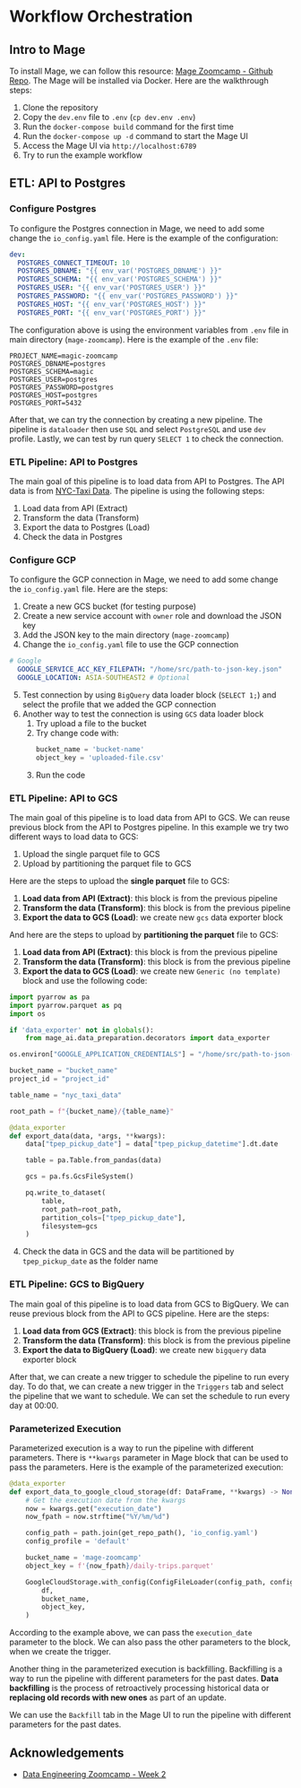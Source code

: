 # Workflow Orchestration

## Intro to Mage

To install Mage, we can follow this resource: [Mage Zoomcamp - Github Repo](https://github.com/mage-ai/mage-zoomcamp). The Mage will be installed via Docker. Here are the walkthrough steps:
1. Clone the repository
2. Copy the `dev.env` file to `.env` (`cp dev.env .env`)
3. Run the `docker-compose build` command for the first time
4. Run the `docker-compose up -d` command to start the Mage UI
5. Access the Mage UI via `http://localhost:6789`
6. Try to run the example workflow

## ETL: API to Postgres

### Configure Postgres

To configure the Postgres connection in Mage, we need to add some change the `io_config.yaml` file. Here is the example of the configuration:
```yaml
dev:
  POSTGRES_CONNECT_TIMEOUT: 10
  POSTGRES_DBNAME: "{{ env_var('POSTGRES_DBNAME') }}"
  POSTGRES_SCHEMA: "{{ env_var('POSTGRES_SCHEMA') }}"
  POSTGRES_USER: "{{ env_var('POSTGRES_USER') }}"
  POSTGRES_PASSWORD: "{{ env_var('POSTGRES_PASSWORD') }}"
  POSTGRES_HOST: "{{ env_var('POSTGRES_HOST') }}"
  POSTGRES_PORT: "{{ env_var('POSTGRES_PORT') }}"
```

The configuration above is using the environment variables from `.env` file in main directory (`mage-zoomcamp`). Here is the example of the `.env` file:
```env
PROJECT_NAME=magic-zoomcamp
POSTGRES_DBNAME=postgres
POSTGRES_SCHEMA=magic
POSTGRES_USER=postgres
POSTGRES_PASSWORD=postgres
POSTGRES_HOST=postgres
POSTGRES_PORT=5432
```

After that, we can try the connection by creating a new pipeline. The pipeline is `dataloader` then use `SQL` and select `PostgreSQL` and use `dev` profile. Lastly, we can test by run query `SELECT 1` to check the connection.

### ETL Pipeline: API to Postgres

The main goal of this pipeline is to load data from API to Postgres. The API data is from [NYC-Taxi Data](https://github.com/DataTalksClub/nyc-tlc-data/releases/download/yellow/yellow_tripdata_2021-01.csv.gz). The pipeline is using the following steps:
1. Load data from API (Extract)
2. Transform the data (Transform)
3. Export the data to Postgres (Load)
4. Check the data in Postgres

### Configure GCP

To configure the GCP connection in Mage, we need to add some change the `io_config.yaml` file. Here are the steps:
1. Create a new GCS bucket (for testing purpose)
2. Create a new service account with `owner` role and download the JSON key
3. Add the JSON key to the main directory (`mage-zoomcamp`)
4. Change the `io_config.yaml` file to use the GCP connection
```yaml
# Google
  GOOGLE_SERVICE_ACC_KEY_FILEPATH: "/home/src/path-to-json-key.json"
  GOOGLE_LOCATION: ASIA-SOUTHEAST2 # Optional
```
5. Test connection by using `BigQuery` data loader block (`SELECT 1;`) and select the profile that we added the GCP connection
6. Another way to test the connection is using `GCS` data loader block
   1. Try upload a file to the bucket
   2. Try change code with:
      ```python
      bucket_name = 'bucket-name'
      object_key = 'uploaded-file.csv'
      ```
   3. Run the code

### ETL Pipeline: API to GCS

The main goal of this pipeline is to load data from API to GCS. We can reuse previous block from the API to Postgres pipeline. In this example we try two different ways to load data to GCS:
1. Upload the single parquet file to GCS
2. Upload by partitioning the parquet file to GCS

Here are the steps to upload the **single parquet** file to GCS:
1. **Load data from API (Extract)**: this block is from the previous pipeline
2. **Transform the data (Transform)**: this block is from the previous pipeline
3. **Export the data to GCS (Load)**: we create new `gcs` data exporter block

And here are the steps to upload by **partitioning the parquet** file to GCS:
1. **Load data from API (Extract)**: this block is from the previous pipeline
2. **Transform the data (Transform)**: this block is from the previous pipeline
3. **Export the data to GCS (Load)**: we create new `Generic (no template)` block and use the following code:
```python
import pyarrow as pa
import pyarrow.parquet as pq
import os

if 'data_exporter' not in globals():
    from mage_ai.data_preparation.decorators import data_exporter

os.environ["GOOGLE_APPLICATION_CREDENTIALS"] = "/home/src/path-to-json-key.json"

bucket_name = "bucket_name"
project_id = "project_id"

table_name = "nyc_taxi_data"

root_path = f"{bucket_name}/{table_name}"

@data_exporter
def export_data(data, *args, **kwargs):
    data["tpep_pickup_date"] = data["tpep_pickup_datetime"].dt.date

    table = pa.Table.from_pandas(data)

    gcs = pa.fs.GcsFileSystem()

    pq.write_to_dataset(
        table,
        root_path=root_path,
        partition_cols=["tpep_pickup_date"],
        filesystem=gcs
    )
```
4. Check the data in GCS and the data will be partitioned by `tpep_pickup_date` as the folder name

### ETL Pipeline: GCS to BigQuery

The main goal of this pipeline is to load data from GCS to BigQuery. We can reuse previous block from the API to GCS pipeline. Here are the steps:
1. **Load data from GCS (Extract)**: this block is from the previous pipeline
2. **Transform the data (Transform)**: this block is from the previous pipeline
3. **Export the data to BigQuery (Load)**: we create new `bigquery` data exporter block

After that, we can create a new trigger to schedule the pipeline to run every day. To do that, we can create a new trigger in the `Triggers` tab and select the pipeline that we want to schedule. We can set the schedule to run every day at 00:00.

### Parameterized Execution

Parameterized execution is a way to run the pipeline with different parameters. There is `**kwargs` parameter in Mage block that can be used to pass the parameters. Here is the example of the parameterized execution:
```python
@data_exporter
def export_data_to_google_cloud_storage(df: DataFrame, **kwargs) -> None:
    # Get the execution date from the kwargs
    now = kwargs.get("execution_date")
    now_fpath = now.strftime("%Y/%m/%d")

    config_path = path.join(get_repo_path(), 'io_config.yaml')
    config_profile = 'default'

    bucket_name = 'mage-zoomcamp'
    object_key = f'{now_fpath}/daily-trips.parquet'

    GoogleCloudStorage.with_config(ConfigFileLoader(config_path, config_profile)).export(
        df,
        bucket_name,
        object_key,
    )
```

According to the example above, we can pass the `execution_date` parameter to the block. We can also pass the other parameters to the block, when we create the trigger.

Another thing in the parameterized execution is backfilling. Backfilling is a way to run the pipeline with different parameters for the past dates. **Data backfilling** is the process of retroactively processing historical data or **replacing old records with new ones** as part of an update. 

We can use the `Backfill` tab in the Mage UI to run the pipeline with different parameters for the past dates.

## Acknowledgements
- [Data Engineering Zoomcamp - Week 2](https://github.com/DataTalksClub/data-engineering-zoomcamp/tree/main/02-workflow-orchestration)